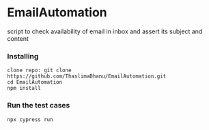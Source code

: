 # EmailAutomation
script to check availability of email in inbox and assert its subject and content

### Installing
```
clone repo: git clone https://github.com/ThaslimaBhanu/EmailAutomation.git
cd EmailAutomation
npm install
```

### Run the test cases

```
npx cypress run
```
